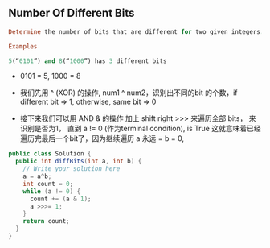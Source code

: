 ## Number Of Different Bits

```ruby
Determine the number of bits that are different for two given integers.

Examples

5(“0101”) and 8(“1000”) has 3 different bits
```


- 0101 = 5,  1000 = 8

- 我们先用 ^ (XOR) 的操作, num1 ^ num2，识别出不同的bit 的个数，if different bit => 1, otherwise, same bit => 0

- 接下来我们可以用 AND & 的操作 加上 shift right >>> 来遍历全部 bits， 来识别是否为1， 直到 a != 0 (作为terminal condition), 
  is True 这就意味着已经遍历完最后一个bit了，因为继续遍历 a 永远 = b = 0, 



```java
public class Solution {
  public int diffBits(int a, int b) {
    // Write your solution here
    a = a^b;
    int count = 0;
    while (a != 0) {
      count += (a & 1);
      a >>>= 1;
    }
    return count;
  }
}
```














